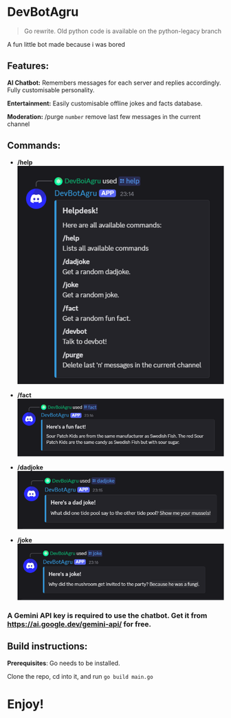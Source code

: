 # DevBotAgru

> Go rewrite. Old python code is available on the python-legacy branch

A fun little bot made because i was bored

## Features:

**AI Chatbot:** Remembers messages for each server and replies accordingly. Fully customisable personality.

**Entertainment:** Easily customisable offline jokes and facts database.

**Moderation:** /purge `number` remove last few messages in the current channel

## Commands:

-   **/help**
    ![help](screenshots/help.png)

-   **/fact**
    ![fact](screenshots/fact.png)

-   **/dadjoke**
    ![dadjoke](screenshots/dadjoke.png)

-   **/joke**
    ![joke](screenshots/joke.png)

### A Gemini API key is required to use the chatbot. Get it from https://ai.google.dev/gemini-api/ for free.

## Build instructions:

**Prerequisites**: Go needs to be installed.

Clone the repo, cd into it, and run `go build main.go`

# Enjoy!
